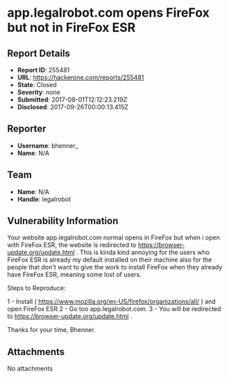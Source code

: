 # app.legalrobot.com opens FireFox but not in FireFox ESR

## Report Details
- **Report ID**: 255481
- **URL**: https://hackerone.com/reports/255481
- **State**: Closed
- **Severity**: none
- **Submitted**: 2017-08-01T12:12:23.219Z
- **Disclosed**: 2017-09-26T00:00:13.415Z

## Reporter
- **Username**: bhenner_
- **Name**: N/A

## Team
- **Name**: N/A
- **Handle**: legalrobot

## Vulnerability Information
Your website app.legalrobot.com normal opens in FireFox but when i open with FireFox ESR, the website is redirected to https://browser-update.org/update.html . This is kinda kind annoying for the users who FireFox ESR is already my default installed on their machine also for the people that don't want to give the work to install FireFox when they already have FireFox ESR, meaning some lost of users. 

Steps to Reproduce: 

1 - Install ( https://www.mozilla.org/en-US/firefox/organizations/all/ ) and open FireFox ESR
2 - Go too app.legalrobot.com. 
3 - You will be redirected to https://browser-update.org/update.html .

Thanks for your time, Bhenner.

## Attachments
No attachments
